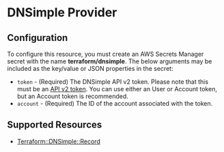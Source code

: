 # DNSimple Provider

## Configuration

To configure this resource, you must create an AWS Secrets Manager secret with the name **terraform/dnsimple**. The below arguments may be included as the key/value or JSON properties in the secret:

* `token` - (Required) The DNSimple API v2 token. Please note that this must be an [API v2 token](https://support.dnsimple.com/articles/api-access-token/). You can use either an User or Account token, but an Account token is recommended.
* `account` - (Required) The ID of the account associated with the token.


## Supported Resources

* [Terraform::DNSimple::Record](../resources/dnsimple/Terraform-DNSimple-Record/docs/README.md)